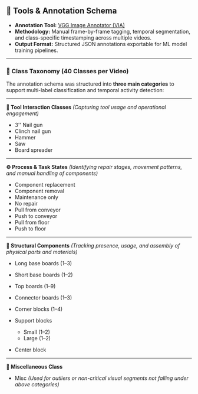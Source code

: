 ## 🧰 Tools & Annotation Schema

* **Annotation Tool:** [VGG Image Annotator (VIA)](https://www.robots.ox.ac.uk/~vgg/software/via/)
* **Methodology:** Manual frame-by-frame tagging, temporal segmentation, and class-specific timestamping across multiple videos.
* **Output Format:** Structured JSON annotations exportable for ML model training pipelines.

---

### 🧠 Class Taxonomy (40 Classes per Video)

The annotation schema was structured into **three main categories** to support multi-label classification and temporal activity detection:

---

**🔧 Tool Interaction Classes**
*(Capturing tool usage and operational engagement)*

* 3'' Nail gun
* Clinch nail gun
* Hammer
* Saw
* Board spreader

---

**⚙️ Process & Task States**
*(Identifying repair stages, movement patterns, and manual handling of components)*

* Component replacement
* Component removal
* Maintenance only
* No repair
* Pull from conveyor
* Push to conveyor
* Pull from floor
* Push to floor

---

**🧱 Structural Components**
*(Tracking presence, usage, and assembly of physical parts and materials)*

* Long base boards (1–3)
* Short base boards (1–2)
* Top boards (1–9)
* Connector boards (1–3)
* Corner blocks (1–4)
* Support blocks

  * Small (1–2)
  * Large (1–2)
* Center block

---

**📂 Miscellaneous Class**

* Misc *(Used for outliers or non-critical visual segments not falling under above categories)*

